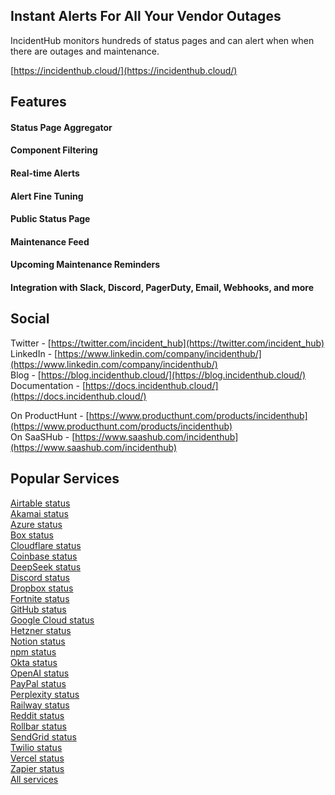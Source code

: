 ## Instant Alerts For All Your Vendor Outages 

IncidentHub monitors hundreds of status pages and can alert when when there are outages and maintenance.

[https://incidenthub.cloud/](https://incidenthub.cloud/)

## Features
#### Status Page Aggregator
#### Component Filtering
#### Real-time Alerts
#### Alert Fine Tuning
#### Public Status Page
#### Maintenance Feed
#### Upcoming Maintenance Reminders
#### Integration with Slack, Discord, PagerDuty, Email, Webhooks, and more

## Social
Twitter - [https://twitter.com/incident_hub](https://twitter.com/incident_hub)  
LinkedIn - [https://www.linkedin.com/company/incidenthub/](https://www.linkedin.com/company/incidenthub/)  
Blog - [https://blog.incidenthub.cloud/](https://blog.incidenthub.cloud/)  
Documentation - [https://docs.incidenthub.cloud/](https://docs.incidenthub.cloud/)  

On ProductHunt - [https://www.producthunt.com/products/incidenthub](https://www.producthunt.com/products/incidenthub)  
On SaaSHub - [https://www.saashub.com/incidenthub](https://www.saashub.com/incidenthub)

## Popular Services
[Airtable status](https://incidenthub.cloud/status/airtable)  
[Akamai status](https://incidenthub.cloud/status/akamai)  
[Azure status](https://incidenthub.cloud/status/azure)  
[Box status](https://incidenthub.cloud/status/box)  
[Cloudflare status](https://incidenthub.cloud/status/cloudflare)  
[Coinbase status](https://incidenthub.cloud/status/coinbase)  
[DeepSeek status](https://incidenthub.cloud/status/deepseek)  
[Discord status](https://incidenthub.cloud/status/discord)  
[Dropbox status](https://incidenthub.cloud/status/dropbox)  
[Fortnite status](https://incidenthub.cloud/status/fortnite)  
[GitHub status](https://incidenthub.cloud/status/github)  
[Google Cloud status](https://incidenthub.cloud/status/googlecloudplatform)  
[Hetzner status](https://incidenthub.cloud/status/hetzner)  
[Notion status](https://incidenthub.cloud/status/notion)  
[npm status](https://incidenthub.cloud/status/npm)  
[Okta status](https://incidenthub.cloud/status/okta)  
[OpenAI status](https://incidenthub.cloud/status/openai)  
[PayPal status](https://incidenthub.cloud/status/paypal)  
[Perplexity status](https://incidenthub.cloud/status/perplexity.ai)  
[Railway status](https://incidenthub.cloud/status/railway)  
[Reddit status](https://incidenthub.cloud/status/reddit)  
[Rollbar status](https://incidenthub.cloud/status/rollbar)  
[SendGrid status](https://incidenthub.cloud/status/sendgrid)  
[Twilio status](https://incidenthub.cloud/status/twilio)  
[Vercel status](https://incidenthub.cloud/status/vercel)  
[Zapier status](https://incidenthub.cloud/status/zapier)  
[All services](https://incidenthub.cloud/services)
